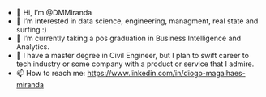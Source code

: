- 👋 Hi, I’m @DMMiranda
- 👀 I’m interested in data science, engineering, managment, real state and surfing :)
- 🌱 I’m currently taking a pos graduation in Business Intelligence and Analytics.
- 💞️ I have a master degree in Civil Engineer, but I plan to swift career to tech industry or some company with a product or service that I admire. 
- 📫 How to reach me: https://www.linkedin.com/in/diogo-magalhaes-miranda

<!---
DMMiranda/DMMiranda is a ✨ special ✨ repository because its `README.md` (this file) appears on your GitHub profile.
You can click the Preview link to take a look at your changes.
--->
